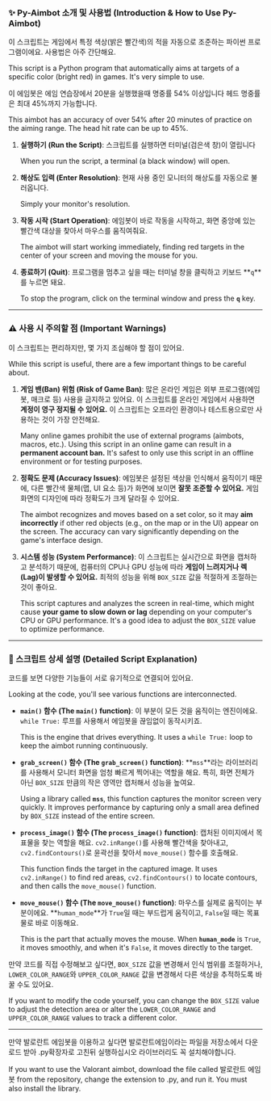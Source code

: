 
### **✨ Py-Aimbot 소개 및 사용법 (Introduction & How to Use Py-Aimbot)**

이 스크립트는 게임에서 특정 색상(밝은 빨간색)의 적을 자동으로 조준하는 파이썬 프로그램이에요. 사용법은 아주 간단해요.

This script is a Python program that automatically aims at targets of a specific color (bright red) in games. It's very simple to use.

이 에임봇은 에임 연습장에서 20분을 실행했을때 명중률 54% 이상입니다 헤드 명중률은 최대 45%까지 가능합니다.

This aimbot has an accuracy of over 54% after 20 minutes of practice on the aiming range. The head hit rate can be up to 45%.



1.  **실행하기 (Run the Script)**: 스크립트를 실행하면 터미널(검은색 창)이 열립니다

    When you run the script, a terminal (a black window) will open.

    
3.  **해상도 입력 (Enter Resolution)**: 현재 사용 중인 모니터의 해상도를 자동으로 불러옵니다.

    Simply your monitor's resolution.

    

5.  **작동 시작 (Start Operation)**: 에임봇이 바로 작동을 시작하고, 화면 중앙에 있는 빨간색 대상을 찾아서 마우스를 움직여줘요.
   
    The aimbot will start working immediately, finding red targets in the center of your screen and moving the mouse for you.

    

7.  **종료하기 (Quit)**: 프로그램을 멈추고 싶을 때는 터미널 창을 클릭하고 키보드 **`q`**를 누르면 돼요.

    To stop the program, click on the terminal window and press the **`q`** key.

    

---

### **⚠️ 사용 시 주의할 점 (Important Warnings)**

이 스크립트는 편리하지만, 몇 가지 조심해야 할 점이 있어요.

While this script is useful, there are a few important things to be careful about.


1.  **게임 밴(Ban) 위험 (Risk of Game Ban)**: 많은 온라인 게임은 외부 프로그램(에임봇, 매크로 등) 사용을 금지하고 있어요. 이 스크립트를 온라인 게임에서 사용하면 **계정이 영구 정지될 수 있어요.** 이 스크립트는 오프라인 환경이나 테스트용으로만 사용하는 것이 가장 안전해요.

    Many online games prohibit the use of external programs (aimbots, macros, etc.). Using this script in an online game can result in a **permanent account ban.** It's safest to only use this script in an offline environment or for testing purposes.

    

4.  **정확도 문제 (Accuracy Issues)**: 에임봇은 설정된 색상을 인식해서 움직이기 때문에, 다른 빨간색 물체(맵, UI 요소 등)가 화면에 보이면 **잘못 조준할 수 있어요.** 게임 화면의 디자인에 따라 정확도가 크게 달라질 수 있어요.

    The aimbot recognizes and moves based on a set color, so it may **aim incorrectly** if other red objects (e.g., on the map or in the UI) appear on the screen. The accuracy can vary significantly depending on the game's interface design.

    

7.  **시스템 성능 (System Performance)**: 이 스크립트는 실시간으로 화면을 캡처하고 분석하기 때문에, 컴퓨터의 CPU나 GPU 성능에 따라 **게임이 느려지거나 렉(Lag)이 발생할 수 있어요.** 최적의 성능을 위해 `BOX_SIZE` 값을 적절하게 조절하는 것이 좋아요.

    This script captures and analyzes the screen in real-time, which might cause **your game to slow down or lag** depending on your computer's CPU or GPU performance. It's a good idea to adjust the `BOX_SIZE` value to optimize performance.

    

---

### **🧐 스크립트 상세 설명 (Detailed Script Explanation)**

코드를 보면 다양한 기능들이 서로 유기적으로 연결되어 있어요.

Looking at the code, you'll see various functions are interconnected.

* **`main()` 함수 (The `main()` function)**: 이 부분이 모든 것을 움직이는 엔진이에요. `while True:` 루프를 사용해서 에임봇을 끊임없이 동작시키죠.

    This is the engine that drives everything. It uses a `while True:` loop to keep the aimbot running continuously.

  

* **`grab_screen()` 함수 (The `grab_screen()` function)**: **`mss`**라는 라이브러리를 사용해서 모니터 화면을 엄청 빠르게 찍어내는 역할을 해요. 특히, 화면 전체가 아닌 `BOX_SIZE` 만큼의 작은 영역만 캡처해서 성능을 높여요.

    Using a library called **`mss`**, this function captures the monitor screen very quickly. It improves performance by capturing only a small area defined by `BOX_SIZE` instead of the entire screen.

  

* **`process_image()` 함수 (The `process_image()` function)**: 캡처된 이미지에서 목표물을 찾는 역할을 해요. `cv2.inRange()`를 사용해 빨간색을 찾아내고, `cv2.findContours()`로 윤곽선을 찾아서 `move_mouse()` 함수를 호출해요.
  
    This function finds the target in the captured image. It uses `cv2.inRange()` to find red areas, `cv2.findContours()` to locate contours, and then calls the `move_mouse()` function.

  

* **`move_mouse()` 함수 (The `move_mouse()` function)**: 마우스를 실제로 움직이는 부분이에요. **`human_mode`**가 `True`일 때는 부드럽게 움직이고, `False`일 때는 목표물로 바로 이동해요.
  
    This is the part that actually moves the mouse. When **`human_mode`** is `True`, it moves smoothly, and when it's `False`, it moves directly to the target.

  
만약 코드를 직접 수정해보고 싶다면, `BOX_SIZE` 값을 변경해서 인식 범위를 조절하거나, `LOWER_COLOR_RANGE`와 `UPPER_COLOR_RANGE` 값을 변경해서 다른 색상을 추적하도록 바꿀 수도 있어요. 

If you want to modify the code yourself, you can change the `BOX_SIZE` value to adjust the detection area or alter the `LOWER_COLOR_RANGE` and `UPPER_COLOR_RANGE` values to track a different color.

---
만약 발로란트 에임봇을 이용하고 싶다면 발로란트에임이라는 파일을 저장소에서 다운로드 받아 .py확장자로 고친뒤 실행하십시오 라이브러리도 꼭 설치해야합니다.

If you want to use the Valorant aimbot, download the file called 발로란트 에임봇 from the repository, change the extension to .py, and run it. You must also install the library.

